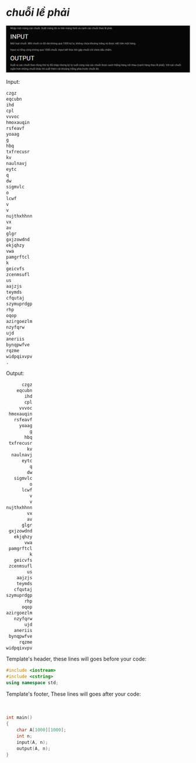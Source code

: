 ***chuỗi lề phải***
===
![alt text](image.png)

Input:<br>
```
czgz
eqcubn
ihd
cpl
vvvoc
hmoxauqin
rsfeavf
yoaag
g
hbq
txfrecusr
kv
naulnavj
eytc
q
dw
sigmvlc
o
lcwf
v
v
nujthxhhnn
vx
av
glgr
gxjzowdnd
ekjqhzy
vwa
pamgrftcl
k
geicvfs
zcenmsufl
us
aajzjs
teymds
cfqutaj
szymuprdgp
rhp
oqop
azirgoezlm
nzyfqrw
ujd
aneriis
bynqpwfve
rqzme
widpqixvpv
.
```

Output:<br>
```
      czgz
    eqcubn
       ihd
       cpl
     vvvoc
 hmoxauqin
   rsfeavf
     yoaag
         g
       hbq
 txfrecusr
        kv
  naulnavj
      eytc
         q
        dw
   sigmvlc
         o
      lcwf
         v
         v
nujthxhhnn
        vx
        av
      glgr
 gxjzowdnd
   ekjqhzy
       vwa
 pamgrftcl
         k
   geicvfs
 zcenmsufl
        us
    aajzjs
    teymds
   cfqutaj
szymuprdgp
       rhp
      oqop
azirgoezlm
   nzyfqrw
       ujd
   aneriis
 bynqpwfve
     rqzme
widpqixvpv
```

Template's header, these lines will goes before your code:<br>
```c++
#include <iostream>
#include <cstring>
using namespace std;
```
Template's footer, These lines will goes after your code:<br>
```c++


int main()
{
    char A[1000][1000];
    int n;
    input(A, n);
    output(A, n);
}
```